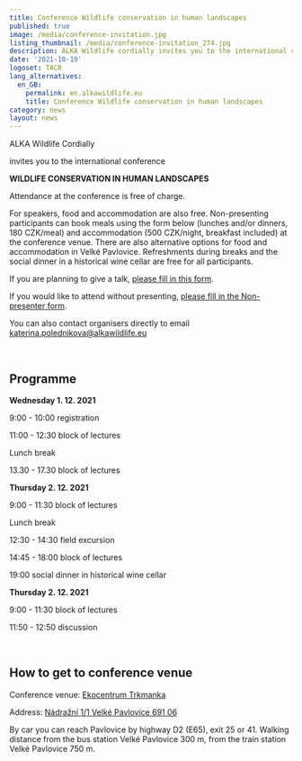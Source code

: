 ```yaml
---
title: Conference Wildlife conservation in human landscapes
published: true
image: /media/conference-invitation.jpg
listing_thumbnail: /media/conference-invitation_274.jpg
description: ALKA Wildlife cordially invites you to the international conference.
date: '2021-10-19'
logoset: TACR
lang_alternatives:
  en_GB:
    permalink: en.alkawildlife.eu
    title: Conference Wildlife conservation in human landscapes
category: news
layout: news
---
```

ALKA Wildlife Cordially

invites you to the international conference

**WILDLIFE CONSERVATION IN HUMAN LANDSCAPES**

Attendance at the conference is free of charge.

For speakers, food and accommodation are also free. 
Non-presenting participants can book meals using the form below (lunches and/or dinners, 180 CZK/meal) and accommodation (500 CZK/night, breakfast included) at the conference venue. There are also alternative options for food and accommodation in Velké Pavlovice. 
Refreshments during breaks and the social dinner in a historical wine cellar are free for all participants.

If you are planning to give a talk, [please fill in this form](https://docs.google.com/forms/d/e/1FAIpQLSeKNJMCr4l_w52KX_KttMrG7mHYaQio54Ajytzl4JzW1IR8eQ/viewform).

If you would like to attend without presenting, [please fill in the Non-presenter form](https://docs.google.com/forms/d/e/1FAIpQLScGqNV0PMyQpLXwPYc5AulPq8Z_sJ3BSnwUrr8OUG6I7w5SyA/viewform).

You can also contact organisers directly to email katerina.polednikova@alkawildlife.eu

<br/>

## Programme

**Wednesday 1. 12. 2021**

9:00 - 10:00 registration

11:00 - 12:30 block of lectures

Lunch break

13.30 - 17.30 block of lectures

**Thursday 2. 12. 2021**

9:00 - 11:30 block of lectures

Lunch break

12:30 - 14:30 field excursion

14:45 - 18:00 block of lectures

19:00 social dinner in historical wine cellar

**Thursday 2. 12. 2021**

9:00 - 11:30 block of lectures

11:50 - 12:50 discussion

<br/>

## How to get to conference venue

Conference venue: [Ekocentrum Trkmanka](https://www.ekocentrum-trkmanka.com/)

Address: [Nádražní 1/1 Velké Pavlovice 691 06](https://www.google.com/maps/place/Ekocentrum+Trkmanka,+p%C5%99%C3%ADsp%C4%9Bvkov%C3%A1+organizace/@48.8962326,16.819128,15z/data=!4m5!3m4!1s0x0:0xb84de4b58578a885!8m2!3d48.8962326!4d16.819128?sa=X&ved=2ahUKEwitkLrhqdbzAhUosKQKHcZYA3AQ_BJ6BAhbEAU&shorturl=1)

By car you can reach Pavlovice by highway D2 (E65), exit 25 or 41. Walking distance from the bus station Velké Pavlovice 300 m, from the train station Velké Pavlovice 750 m.
